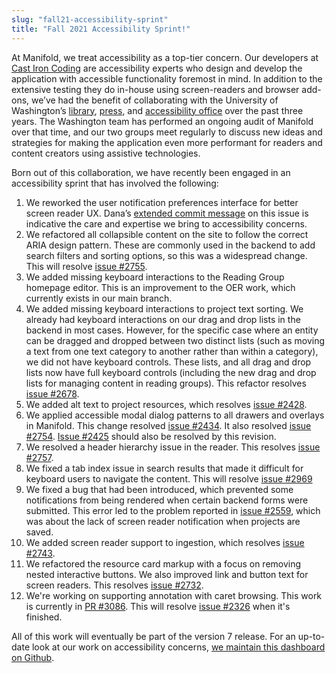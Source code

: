 ```yaml
---
slug: "fall21-accessibility-sprint"
title: "Fall 2021 Accessibility Sprint!"
---
```



At Manifold, we treat accessibility as a top-tier concern. Our developers at [Cast Iron Coding](https://castironcoding.com/) are accessibility experts who design and develop the application with accessible functionality foremost in mind. In addition to the extensive testing they do in-house using screen-readers and browser add-ons, we’ve had the benefit of collaborating with the University of Washington’s [library](https://www.lib.washington.edu/), [press](https://uwapress.uw.edu/), and [accessibility office](https://www.washington.edu/doit/accessible-technology-services-0) over the past three years. The Washington team has performed an ongoing audit of Manifold over that time, and our two groups meet regularly to discuss new ideas and strategies for making the application even more performant for readers and content creators using assistive technologies. 

<!--truncate-->

Born out of this collaboration, we have recently been engaged in an accessibility sprint that has involved the following:

1. We reworked the user notification preferences interface for better screen reader UX. Dana’s [extended commit message](https://github.com/ManifoldScholar/manifold/pull/3079/commits/0aad0424cd0235f7fe6346775f9d3b02339258cf) on this issue is indicative the care and expertise we bring to accessibility concerns.
2. We refactored all collapsible content on the site to follow the correct ARIA design pattern. These are commonly used in the backend to add search filters and sorting options, so this was a widespread change. This will resolve [issue #2755](https://github.com/ManifoldScholar/manifold/issues/2755).
3. We added missing keyboard interactions to the Reading Group homepage editor. This is an improvement to the OER work, which currently exists in our main branch.
4. We added missing keyboard interactions to project text sorting. We already had keyboard interactions on our drag and drop lists in the backend in most cases. However, for the specific case where an entity can be dragged and dropped between two distinct lists (such as moving a text from one text category to another rather than within a category), we did not have keyboard controls. These lists, and all drag and drop lists now have full keyboard controls (including the new drag and drop lists for managing content in reading groups). This refactor resolves [issue #2678](https://github.com/ManifoldScholar/manifold/issues/2678).
5. We added alt text to project resources, which resolves [issue #2428](https://github.com/ManifoldScholar/manifold/issues/2428).
6. We applied accessible modal dialog patterns to all drawers and overlays in Manifold. This change resolved [issue #2434](https://github.com/ManifoldScholar/manifold/issues/2434). It also resolved [issue #2754](https://github.com/ManifoldScholar/manifold/issues/2754). [Issue #2425](https://github.com/ManifoldScholar/manifold/issues/2425) should also be resolved by this revision.
7. We resolved a header hierarchy issue in the reader. This resolves [issue #2757](https://github.com/ManifoldScholar/manifold/issues/2757).
8. We fixed a tab index issue in search results that made it difficult for keyboard users to navigate the content. This will resolve [issue #2969](https://github.com/ManifoldScholar/manifold/issues/2969)
9. We fixed a bug that had been introduced, which prevented some notifications from being rendered when certain backend forms were submitted. This error led to the problem reported in [issue #2559](https://github.com/ManifoldScholar/manifold/issues/2559), which was about the lack of screen reader notification when projects are saved.
10. We added screen reader support to ingestion, which resolves [issue #2743](https://github.com/ManifoldScholar/manifold/issues/2743).
11. We refactored the resource card markup with a focus on removing nested interactive buttons. We also improved link and button text for screen readers. This resolves [issue #2732](https://github.com/ManifoldScholar/manifold/issues/2732).
12. We're working on supporting annotation with caret browsing. This work is currently in [PR #3086](https://github.com/ManifoldScholar/manifold/pull/3086). This will resolve [issue #2326](https://github.com/ManifoldScholar/manifold/issues/2326) when it's finished.

All of this work will eventually be part of the version 7 release. For an up-to-date look at our work on accessibility concerns, [we maintain this dashboard on Github](https://github.com/orgs/ManifoldScholar/projects/1).